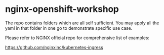 # nginx-openshift-workshop

The repo contains folders which are all self sufficient. You may apply all the yaml in that folder in one go to demonstrate specific use case.

Please refer to NGINX official repo for comprehensive list of examples:

https://github.com/nginxinc/kubernetes-ingress 
